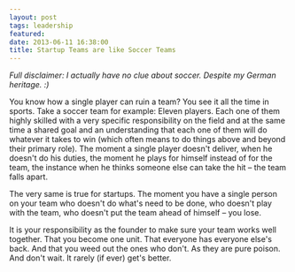 ```yaml
---
layout: post
tags: leadership
featured:
date: 2013-06-11 16:38:00
title: Startup Teams are like Soccer Teams
---
```

*Full disclaimer: I actually have no clue about soccer. Despite my German heritage. :)*

You know how a single player can ruin a team? You see it all the time in sports. Take a soccer team for example: Eleven players. Each one of them highly skilled with a very specific responsibility on the field and at the same time a shared goal and an understanding that each one of them will do whatever it takes to win (which often means to do things above and beyond their primary role). The moment a single player doesn't deliver, when he doesn't do his duties, the moment he plays for himself instead of for the team, the instance when he thinks someone else can take the hit – the team falls apart.

The very same is true for startups. The moment you have a single person on your team who doesn't do what's need to be done, who doesn't play with the team, who doesn't put the team ahead of himself – you lose.

It is your responsibility as the founder to make sure your team works well together. That you become one unit. That everyone has everyone else's back. And that you weed out the ones who don't. As they are pure poison. And don't wait. It rarely (if ever) get's better.